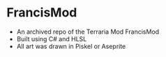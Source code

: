 # FrancisMod
- An archived repo of the Terraria Mod FrancisMod
- Built using C# and HLSL
- All art was drawn in Piskel or Aseprite
